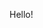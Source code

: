 Hello!


<!---
corrionw/corrionw is a ✨ special ✨ repository because its `README.md` (this file) appears on your GitHub profile.
You can click the Preview link to take a look at your changes.
--->
